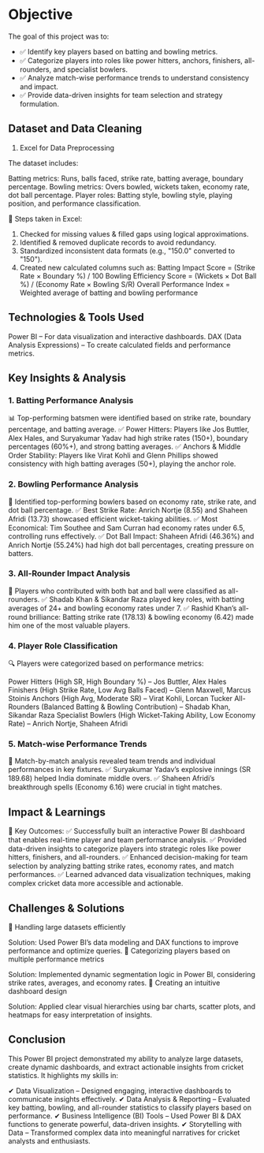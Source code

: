 # Objective

The goal of this project was to:
- ✅ Identify key players based on batting and bowling metrics.
- ✅ Categorize players into roles like power hitters, anchors, finishers, all-rounders, and specialist bowlers.
- ✅ Analyze match-wise performance trends to understand consistency and impact.
- ✅ Provide data-driven insights for team selection and strategy formulation.

## Dataset and Data Cleaning

1. Excel for Data Preprocessing

The dataset includes:

Batting metrics: Runs, balls faced, strike rate, batting average, boundary percentage.
Bowling metrics: Overs bowled, wickets taken, economy rate, dot ball percentage.
Player roles: Batting style, bowling style, playing position, and performance classification.

📌 Steps taken in Excel:

1. Checked for missing values & filled gaps using logical approximations.
2. Identified & removed duplicate records to avoid redundancy.
3. Standardized inconsistent data formats (e.g., "150.0" converted to "150").
4. Created new calculated columns such as:
       Batting Impact Score = (Strike Rate × Boundary %) / 100
       Bowling Efficiency Score = (Wickets × Dot Ball %) / (Economy Rate × Bowling S/R)
       Overall Performance Index = Weighted average of batting and bowling performance

## Technologies & Tools Used
Power BI – For data visualization and interactive dashboards.
DAX (Data Analysis Expressions) – To create calculated fields and performance metrics.

## Key Insights & Analysis

### 1. Batting Performance Analysis

📊 Top-performing batsmen were identified based on strike rate, boundary percentage, and batting average.
✅ Power Hitters: Players like Jos Buttler, Alex Hales, and Suryakumar Yadav had high strike rates (150+), boundary percentages (60%+), and strong batting averages.
✅ Anchors & Middle Order Stability: Players like Virat Kohli and Glenn Phillips showed consistency with high batting averages (50+), playing the anchor role.

### 2. Bowling Performance Analysis

🎯 Identified top-performing bowlers based on economy rate, strike rate, and dot ball percentage.
✅ Best Strike Rate: Anrich Nortje (8.55) and Shaheen Afridi (13.73) showcased efficient wicket-taking abilities.
✅ Most Economical: Tim Southee and Sam Curran had economy rates under 6.5, controlling runs effectively.
✅ Dot Ball Impact: Shaheen Afridi (46.36%) and Anrich Nortje (55.24%) had high dot ball percentages, creating pressure on batters.

### 3. All-Rounder Impact Analysis

🌟 Players who contributed with both bat and ball were classified as all-rounders.
✅ Shadab Khan & Sikandar Raza played key roles, with batting averages of 24+ and bowling economy rates under 7.
✅ Rashid Khan’s all-round brilliance: Batting strike rate (178.13) & bowling economy (6.42) made him one of the most valuable players.

### 4. Player Role Classification

🔍 Players were categorized based on performance metrics:

Power Hitters (High SR, High Boundary %) – Jos Buttler, Alex Hales
Finishers (High Strike Rate, Low Avg Balls Faced) – Glenn Maxwell, Marcus Stoinis
Anchors (High Avg, Moderate SR) – Virat Kohli, Lorcan Tucker
All-Rounders (Balanced Batting & Bowling Contribution) – Shadab Khan, Sikandar Raza
Specialist Bowlers (High Wicket-Taking Ability, Low Economy Rate) – Anrich Nortje, Shaheen Afridi

### 5. Match-wise Performance Trends

📌 Match-by-match analysis revealed team trends and individual performances in key fixtures.
✅ Suryakumar Yadav’s explosive innings (SR 189.68) helped India dominate middle overs.
✅ Shaheen Afridi’s breakthrough spells (Economy 6.16) were crucial in tight matches.

## Impact & Learnings

🚀 Key Outcomes:
✅ Successfully built an interactive Power BI dashboard that enables real-time player and team performance analysis.
✅ Provided data-driven insights to categorize players into strategic roles like power hitters, finishers, and all-rounders.
✅ Enhanced decision-making for team selection by analyzing batting strike rates, economy rates, and match performances.
✅ Learned advanced data visualization techniques, making complex cricket data more accessible and actionable.

## Challenges & Solutions

🔴 Handling large datasets efficiently

Solution: Used Power BI’s data modeling and DAX functions to improve performance and optimize queries.
🔴 Categorizing players based on multiple performance metrics

Solution: Implemented dynamic segmentation logic in Power BI, considering strike rates, averages, and economy rates.
🔴 Creating an intuitive dashboard design

Solution: Applied clear visual hierarchies using bar charts, scatter plots, and heatmaps for easy interpretation of insights.

## Conclusion

This Power BI project demonstrated my ability to analyze large datasets, create dynamic dashboards, and extract actionable insights from cricket statistics. It highlights my skills in:

✔ Data Visualization – Designed engaging, interactive dashboards to communicate insights effectively.
✔ Data Analysis & Reporting – Evaluated key batting, bowling, and all-rounder statistics to classify players based on performance.
✔ Business Intelligence (BI) Tools – Used Power BI & DAX functions to generate powerful, data-driven insights.
✔ Storytelling with Data – Transformed complex data into meaningful narratives for cricket analysts and enthusiasts.
